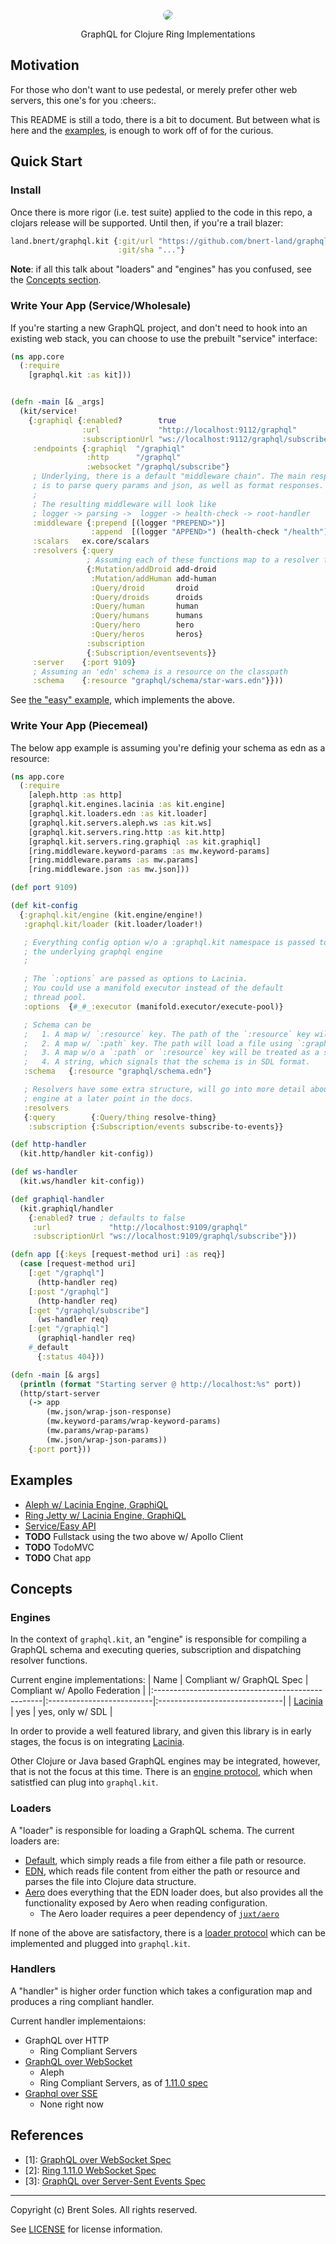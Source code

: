 <p align="center">
  <img style="border-radius: 8px;" src="./assets/graphql.kit.png" align="center">
</p>
<p align="center">
    GraphQL for Clojure Ring Implementations
</p>

## Motivation

For those who don't want to use pedestal, or merely prefer other web servers,
this one's for you :cheers:.

This README is still a todo, there is a bit to document.
But between what is here and the [examples](./examples), is enough to work off of for the curious.


## Quick Start

### Install
Once there is more rigor (i.e. test suite) applied to the code in this repo,
a clojars release will be supported. Until then, if you're a trail blazer:
```clojure
land.bnert/graphql.kit {:git/url "https://github.com/bnert-land/graphql.kit"
                        :git/sha "..."}
```
**Note**: if all this talk about "loaders" and "engines" has you confused, see the [Concepts section](#concepts).

### Write Your App (Service/Wholesale)
If you're starting a new GraphQL project, and don't need to hook into an
existing web stack, you can choose to use the prebuilt "service" interface:
```clojure
(ns app.core
  (:require
    [graphql.kit :as kit]))


(defn -main [& _args]
  (kit/service!
    {:graphiql {:enabled?        true
                :url             "http://localhost:9112/graphql"
                :subscriptionUrl "ws://localhost:9112/graphql/subscribe"}
     :endpoints {:graphiql  "/graphiql"
                 :http      "/graphql"
                 :websocket "/graphql/subscribe"}
     ; Underlying, there is a default "middleware chain". The main responsibility
     ; is to parse query params and json, as well as format responses.
     ;
     ; The resulting middleware will look like
     ; logger -> parsing ->  logger -> health-check -> root-handler
     :middleware {:prepend [(logger "PREPEND>")]
                  :append  [(logger "APPEND>") (health-check "/health")]}
     :scalars   ex.core/scalars
     :resolvers {:query
                 ; Assuming each of these functions map to a resolver fn
                 {:Mutation/addDroid add-droid
                  :Mutation/addHuman add-human
                  :Query/droid       droid
                  :Query/droids      droids
                  :Query/human       human
                  :Query/humans      humans
                  :Query/hero        hero
                  :Query/heros       heros}
                 :subscription
                 {:Subscription/eventsevents}}
     :server    {:port 9109}
     ; Assuming an 'edn' schema is a resource on the classpath
     :schema    {:resource "graphql/schema/star-wars.edn"}}))

```
See [the "easy" example](./examples/easy/), which implements the above.

### Write Your App (Piecemeal)
The below app example is assuming you're definig your schema as edn as a resource:
```clojure
(ns app.core
  (:require
    [aleph.http :as http]
    [graphql.kit.engines.lacinia :as kit.engine]
    [graphql.kit.loaders.edn :as kit.loader]
    [graphql.kit.servers.aleph.ws :as kit.ws]
    [graphql.kit.servers.ring.http :as kit.http]
    [graphql.kit.servers.ring.graphiql :as kit.graphiql]
    [ring.middleware.keyword-params :as mw.keyword-params]
    [ring.middleware.params :as mw.params]
    [ring.middleware.json :as mw.json]))

(def port 9109)

(def kit-config
  {:graphql.kit/engine (kit.engine/engine!)
   :graphql.kit/loader (kit.loader/loader!)

   ; Everything config option w/o a :graphql.kit namespace is passed to
   ; the underlying graphql engine
   ;

   ; The `:options` are passed as options to Lacinia.
   ; You could use a manifold executor instead of the default
   ; thread pool.
   :options  {#_#_:executor (manifold.executor/execute-pool)}

   ; Schema can be
   ;   1. A map w/ `:resource` key. The path of the `:resource` key will be loaded using `:graphql.kit/loader`.
   ;   2. A map w/ `:path` key. The path will load a file using `:graphql.kit/loader`
   ;   3. A map w/o a `:path` or `:resource` key will be treated as a schema
   ;   4. A string, which signals that the schema is in SDL format.
   :schema   {:resource "graphql/schema.edn"}

   ; Resolvers have some extra structure, will go into more detail about the specifics of the lacinia
   ; engine at a later point in the docs.
   :resolvers
   {:query        {:Query/thing resolve-thing}
    :subscription {:Subscription/events subscribe-to-events}}

(def http-handler
  (kit.http/handler kit-config))

(def ws-handler
  (kit.ws/handler kit-config))

(def graphiql-handler
  (kit.graphiql/handler
    {:enabled? true ; defaults to false
     :url             "http://localhost:9109/graphql"
     :subscriptionUrl "ws://localhost:9109/graphql/subscribe"}))

(defn app [{:keys [request-method uri] :as req}]
  (case [request-method uri]
    [:get "/graphql"]
      (http-handler req)
    [:post "/graphql"]
      (http-handler req)
    [:get "/graphql/subscribe"]
      (ws-handler req)
    [:get "/graphiql"]
      (graphiql-handler req)
    #_default
      {:status 404}))

(defn -main [& args]
  (println (format "Starting server @ http://localhost:%s" port))
  (http/start-server
    (-> app
        (mw.json/wrap-json-response)
        (mw.keyword-params/wrap-keyword-params)
        (mw.params/wrap-params)
        (mw.json/wrap-json-params))
    {:port port}))
```

## Examples

- [Aleph w/ Lacinia Engine, GraphiQL](./examples/aleph/)
- [Ring Jetty w/ Lacinia Engine, GraphiQL](./examples/ring-jetty)
- [Service/Easy API](./examples/easy)
- **TODO** Fullstack using the two above w/ Apollo Client
- **TODO** TodoMVC
- **TODO** Chat app


## Concepts
### Engines

In the context of `graphql.kit`, an "engine" is responsible for compiling a GraphQL schema
and executing queries, subscription and dispatching resolver functions.

Current engine implementations:
| Name                                              | Compliant w/ GraphQL Spec | Compliant w/ Apollo Federation |
|:--------------------------------------------------|:--------------------------|:-------------------------------|
| [Lacinia](https://github.com/walmartlabs/lacinia) | yes                       | yes, only w/ SDL               |


In order to provide a well featured library, and given this library is in early stages,
the focus is on integrating [Lacinia](https://github.com/walmartlabs/lacinia).

Other Clojure or Java based GraphQL engines may be integrated, however, that is
not the focus at this time. There is an [engine protocol](https://github.com/bnert-land/graphql.kit/blob/main/src/graphql/kit/protos/engine.clj), which when satistfied can plug into `graphql.kit`.


### Loaders

A "loader" is responsible for loading a GraphQL schema. The current loaders are:

- [Default](https://github.com/bnert-land/graphql.kit/blob/main/src/graphql/kit/loaders/default.clj), which simply reads a file from either a file path or resource.
- [EDN](https://github.com/bnert-land/graphql.kit/blob/main/src/graphql/kit/loaders/edn.clj), which reads file content from either the path or resource and parses the file into Clojure data structure.
- [Aero](https://github.com/bnert-land/graphql.kit/blob/main/src/graphql/kit/loaders/aero.clj) does everything that the EDN loader does, but also provides all the functionality exposed by Aero when reading configuration.
  - The Aero loader requires a peer dependency of [`juxt/aero`](https://github.com/juxt/aero)

If none of the above are satisfactory, there is a [loader protocol](https://github.com/bnert-land/graphql.kit/blob/main/src/graphql/kit/protos/loader.clj) which can be implemented and plugged into `graphql.kit`.


### Handlers

A "handler" is higher order function which takes a configuration map and produces a
ring compliant handler.

Current handler implementaions:
- GraphQL over HTTP
  - Ring Compliant Servers
- [GraphQL over WebSocket](#one)
  - Aleph
  - Ring Compliant Servers, as of [1.11.0 spec](#two)
- [Graphql over SSE](#three)
  - None right now


## References

- <a id="one">[1]:</a> [GraphQL over WebSocket Spec](https://github.com/enisdenjo/graphql-ws/blob/master/PROTOCOL.md)
- <a id="two">[2]:</a> [Ring 1.11.0 WebSocket Spec](https://github.com/ring-clojure/ring/blob/master/SPEC.md#3-websockets)
- <a id="three">[3]:</a> [GraphQL over Server-Sent Events Spec](https://github.com/enisdenjo/graphql-sse/blob/master/PROTOCOL.md)


---

Copyright (c) Brent Soles. All rights reserved.

See [LICENSE](./LICENSE) for license information.
